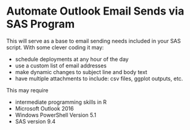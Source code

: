 # Automate Outlook Email Sends via SAS Program

This will serve as a base to email sending needs included in your SAS script.  With some clever coding it may:
* schedule deployments at any hour of the day
* use a custom list of email addresses
* make dynamic changes to subject line and body text
* have multiple attachments to include: csv files, ggplot outputs, etc.

This may require
* intermediate programming skills in R
* Microsoft Outlook 2016
* Windows PowerShell Version 5.1
* SAS version 9.4
